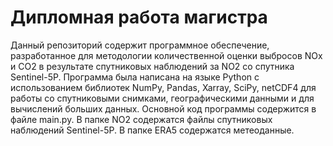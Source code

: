 # Дипломная работа магистра
Данный репозиторий содержит программное обеспечение, разработанное для методологии количественной оценки выбросов NOx и CO2 в результате спутниковых наблюдений за NO2 со спутника Sentinel-5P.
Программа была написана на языке Python с использованием библиотек NumPy, Pandas, Xarray, SciPy, netCDF4 для работы со спутниковыми снимками, географическими данными и для вычислений больших данных.
Основной код программы содержится в файле main.py.
В папке NO2 содержатся файлы спутниковых наблюдений Sentinel-5P.
В папке ERA5 содержатся метеоданные.

